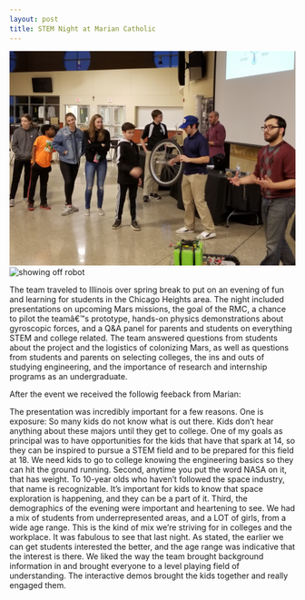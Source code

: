 ```yaml
---
layout: post
title: STEM Night at Marian Catholic
---
```


![demonstration](/images/20190314_185203.jpg)
![showing off robot](/images/20190314_185610.jpg)

The team traveled to Illinois over spring break to put on an evening of fun and learning
for students in the Chicago Heights area. The night included presentations on upcoming Mars
missions, the goal of the RMC, a chance to pilot the teamâ€™s prototype, hands-on physics
demonstrations about gyroscopic forces, and a Q&A panel for parents and students on everything
STEM and college related. The team answered questions from students about the project and the
logistics of colonizing Mars, as well as questions from students and parents on selecting colleges,
the ins and outs of studying engineering, and the importance of research and internship programs
as an undergraduate.

After the event we received the followig feeback from Marian:

The presentation was incredibly important for a few reasons. One is exposure: So many kids do not know what is out there. Kids don’t hear 
anything about these majors until they get to college. One of my goals as principal was to have opportunities for the kids that have that 
spark at 14, so they can be inspired to pursue a STEM field and to be prepared for this field at 18. We need kids to go to college knowing 
the engineering basics so they can hit the ground running.
Second, anytime you put the word NASA on it, that has weight. To 10-year olds who haven’t followed the space industry, that name is 
recognizable. It’s important for kids to know that space exploration is happening, and they can be a part of it.
Third, the demographics of the evening were important and heartening to see. We had a mix of students from underrepresented areas, and a 
LOT of girls, from a wide age range. This is the kind of mix we’re striving for in colleges and the workplace. It was fabulous to see that 
last night. As stated, the earlier we can get students interested the better, and the age range was indicative that the interest is there.
We liked the way the team brought background information in and brought everyone to a level playing field of understanding. The 
interactive demos brought the kids together and really engaged them.



